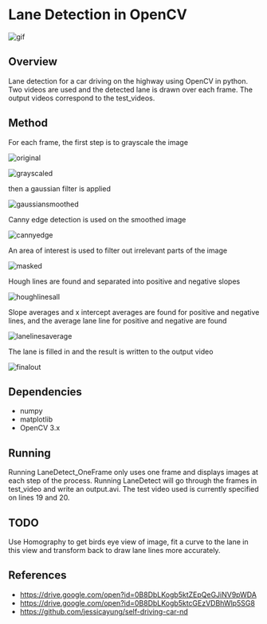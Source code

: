 # Lane Detection in OpenCV
![gif](https://user-images.githubusercontent.com/25371934/33930574-61018b38-dfbb-11e7-89bb-66bea1bbb021.gif)

## Overview
Lane detection for a car driving on the highway using OpenCV in python. Two videos are used and the detected lane is drawn over each frame. The output videos correspond to the test_videos. 

## Method
For each frame, the first step is to grayscale the image

![original](https://user-images.githubusercontent.com/25371934/34698298-651b5af6-f4a5-11e7-92f7-2eb99d7603b1.png)


![grayscaled](https://user-images.githubusercontent.com/25371934/34698324-906ba350-f4a5-11e7-9a25-b62b42825aba.png)


then a gaussian filter is applied 

![gaussiansmoothed](https://user-images.githubusercontent.com/25371934/34701780-1a4d5e76-f4b8-11e7-8b85-9814488b5b42.png)

Canny edge detection is used on the smoothed image

![cannyedge](https://user-images.githubusercontent.com/25371934/34701790-254b3a5a-f4b8-11e7-9bc6-35349f6949e8.png)

An area of interest is used to filter out irrelevant parts of the image

![masked](https://user-images.githubusercontent.com/25371934/34701805-3a5600e2-f4b8-11e7-8af9-9ec665bd4f79.png)

Hough lines are found and separated into positive and negative slopes

![houghlinesall](https://user-images.githubusercontent.com/25371934/34701814-4851d932-f4b8-11e7-92de-ca63f5782ce3.png)

Slope averages and x intercept averages are found for positive and negative lines, and the average lane line for positive and negative are found

![lanelinesaverage](https://user-images.githubusercontent.com/25371934/34701832-56d626f2-f4b8-11e7-9210-c213e992d6f8.png)

The lane is filled in and the result is written to the output video

![finalout](https://user-images.githubusercontent.com/25371934/34701845-6edce786-f4b8-11e7-8428-7ad5690e160e.png)

## Dependencies
- numpy
- matplotlib
- OpenCV 3.x

## Running
Running LaneDetect_OneFrame only uses one frame and displays images at each step of the process. Running LaneDetect will go through the frames in test_video and write an output.avi. The test video used is currently specified on lines 19 and 20.

## TODO
Use Homography to get birds eye view of image, fit a curve to the lane in this view and transform back to draw lane lines more accurately.

## References
- https://drive.google.com/open?id=0B8DbLKogb5ktZEpQeGJiNV9pWDA
- https://drive.google.com/open?id=0B8DbLKogb5ktcGEzVDBhWlp5SG8
- https://github.com/jessicayung/self-driving-car-nd

